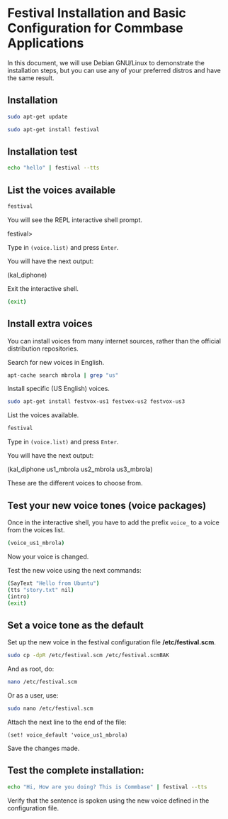 # Festival Installation and Basic Configuration for Commbase Applications

In this document, we will use Debian GNU/Linux to demonstrate the installation steps, but you can use any of your preferred distros and have the same result.


## Installation

```sh
sudo apt-get update
```

```sh
sudo apt-get install festival
```

## Installation test

```sh
echo "hello" | festival --tts
```

## List the voices available

```sh
festival
```

You will see the REPL interactive shell prompt.

festival>

Type in `(voice.list)` and press `Enter`.

You will have the next output:

(kal_diphone)

Exit the interactive shell.

```sh
(exit)
```

## Install extra voices

You can install voices from many internet sources, rather than the official distribution repositories.

Search for new voices in English.

```sh
apt-cache search mbrola | grep "us"
```

Install specific (US English) voices.

```sh
sudo apt-get install festvox-us1 festvox-us2 festvox-us3
```

List the voices available.

```sh
festival
```

Type in `(voice.list)` and press `Enter`.

You will have the next output:

(kal_diphone us1_mbrola us2_mbrola us3_mbrola)

These are the different voices to choose from.

## Test your new voice tones (voice packages)

Once in the interactive shell, you have to add the prefix `voice_` to a voice from the voices list.

```sh
(voice_us1_mbrola)
```

Now your voice is changed.

Test the new voice using the next commands:

```sh
(SayText "Hello from Ubuntu")
(tts "story.txt" nil)
(intro)
(exit)
```

## Set a voice tone as the default

Set up the new voice in the festival configuration file **/etc/festival.scm**.

```sh
sudo cp -dpR /etc/festival.scm /etc/festival.scmBAK
```

And as root, do:

```sh
nano /etc/festival.scm
```

Or as a user, use:

```sh
sudo nano /etc/festival.scm
```

Attach the next line to the end of the file:

```code
(set! voice_default 'voice_us1_mbrola)
```

Save the changes made.

## Test the complete installation:

```sh
echo "Hi, How are you doing? This is Commbase" | festival --tts
```

Verify that the sentence is spoken using the new voice defined in the configuration file.

